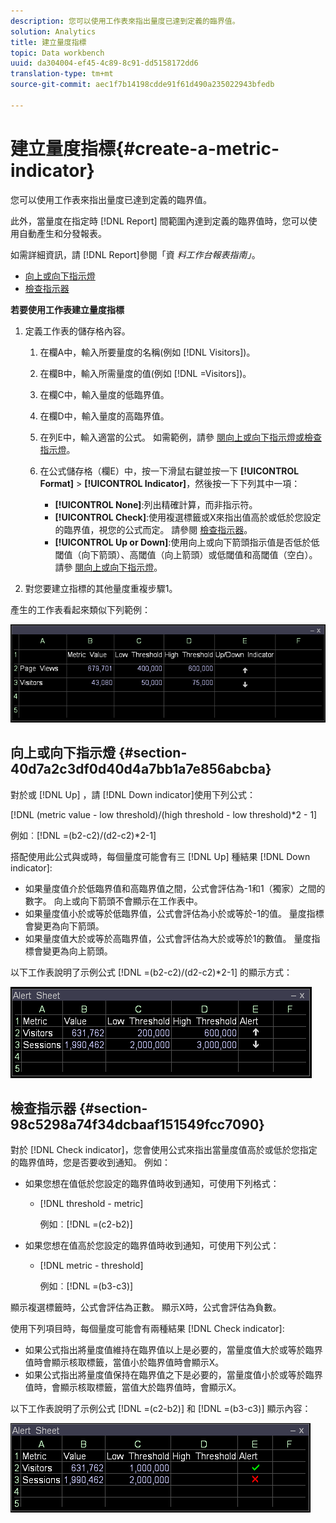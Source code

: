 ```yaml
---
description: 您可以使用工作表來指出量度已達到定義的臨界值。
solution: Analytics
title: 建立量度指標
topic: Data workbench
uuid: da304004-ef45-4c89-8c91-dd5158172dd6
translation-type: tm+mt
source-git-commit: aec1f7b14198cdde91f61d490a235022943bfedb

---
```



# 建立量度指標{#create-a-metric-indicator}

您可以使用工作表來指出量度已達到定義的臨界值。

此外，當量度在指定時 [!DNL Report] 間範圍內達到定義的臨界值時，您可以使用自動產生和分發報表。

如需詳細資訊，請 [!DNL Report]參閱「資 *料工作台報表指南」*。

* [向上或向下指示燈](../../../../home/c-get-started/c-analysis-vis/c-wksts/c-metric-ind.md#section-40d7a2c3df0d40d4a7bb1a7e856abcba)
* [檢查指示器](../../../../home/c-get-started/c-analysis-vis/c-wksts/c-metric-ind.md#section-98c5298a74f34dcbaaf151549fcc7090)

**若要使用工作表建立量度指標**

1. 定義工作表的儲存格內容。

   1. 在欄A中，輸入所要量度的名稱(例如 [!DNL Visitors])。
   1. 在欄B中，輸入所需量度的值(例如 [!DNL =Visitors])。
   1. 在欄C中，輸入量度的低臨界值。
   1. 在欄D中，輸入量度的高臨界值。
   1. 在列E中，輸入適當的公式。 如需範例，請參 [閱向上或向下指示](../../../../home/c-get-started/c-analysis-vis/c-wksts/c-metric-ind.md#section-40d7a2c3df0d40d4a7bb1a7e856abcba)[燈或檢查指示燈](../../../../home/c-get-started/c-analysis-vis/c-wksts/c-metric-ind.md#section-98c5298a74f34dcbaaf151549fcc7090)。
   1. 在公式儲存格（欄E）中，按一下滑鼠右鍵並按一下 **[!UICONTROL Format]** > **[!UICONTROL Indicator]**，然後按一下下列其中一項：

      * **[!UICONTROL None]**:列出精確計算，而非指示符。
      * **[!UICONTROL Check]**:使用複選標籤或X來指出值高於或低於您設定的臨界值，視您的公式而定。 請參閱 [檢查指示器](../../../../home/c-get-started/c-analysis-vis/c-wksts/c-metric-ind.md#section-98c5298a74f34dcbaaf151549fcc7090)。
      * **[!UICONTROL Up or Down]**:使用向上或向下箭頭指示值是否低於低閾值（向下箭頭）、高閾值（向上箭頭）或低閾值和高閾值（空白）。 請參 [閱向上或向下指示燈](../../../../home/c-get-started/c-analysis-vis/c-wksts/c-metric-ind.md#section-40d7a2c3df0d40d4a7bb1a7e856abcba)。

1. 對您要建立指標的其他量度重複步驟1。

產生的工作表看起來類似下列範例：

![](assets/vis_Worksheet_Alerts.png)

## 向上或向下指示燈 {#section-40d7a2c3df0d40d4a7bb1a7e856abcba}

對於或 [!DNL Up] ，請 [!DNL Down indicator]使用下列公式：

[!DNL (metric value - low threshold)/(high threshold - low threshold)*2 - 1]

例如︰[!DNL =(b2-c2)/(d2-c2)*2-1]

搭配使用此公式與或時，每個量度可能會有三 [!DNL Up] 種結果 [!DNL Down indicator]:

* 如果量度值介於低臨界值和高臨界值之間，公式會評估為-1和1（獨家）之間的數字。 向上或向下箭頭不會顯示在工作表中。
* 如果量度值小於或等於低臨界值，公式會評估為小於或等於-1的值。 量度指標會變更為向下箭頭。
* 如果量度值大於或等於高臨界值，公式會評估為大於或等於1的數值。 量度指標會變更為向上箭頭。

以下工作表說明了示例公式 [!DNL =(b2-c2)/(d2-c2)*2-1] 的顯示方式：

![](assets/vis_Worksheet_Alerts_UpDown.png)

## 檢查指示器 {#section-98c5298a74f34dcbaaf151549fcc7090}

對於 [!DNL Check indicator]，您會使用公式來指出當量度值高於或低於您指定的臨界值時，您是否要收到通知。 例如：

* 如果您想在值低於您設定的臨界值時收到通知，可使用下列格式：

   * [!DNL threshold - metric]

      例如︰[!DNL =(c2-b2)]

* 如果您想在值高於您設定的臨界值時收到通知，可使用下列公式：

   * [!DNL metric - threshold]

      例如︰[!DNL =(b3-c3)]

顯示複選標籤時，公式會評估為正數。 顯示X時，公式會評估為負數。

使用下列項目時，每個量度可能會有兩種結果 [!DNL Check indicator]:

* 如果公式指出將量度值維持在臨界值以上是必要的，當量度值大於或等於臨界值時會顯示核取標籤，當值小於臨界值時會顯示X。
* 如果公式指出將量度值保持在臨界值之下是必要的，當量度值小於或等於臨界值時，會顯示核取標籤，當值大於臨界值時，會顯示X。

以下工作表說明了示例公式 [!DNL =(c2-b2)] 和 [!DNL =(b3-c3)] 顯示內容：

![](assets/vis_Worksheet_Alerts_Check.png)

